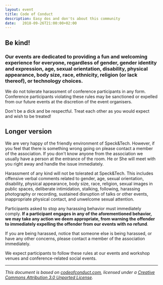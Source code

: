 ```yaml
---
layout: event
title: Code of Conduct
description: Easy dos and don'ts about this community
date:   2018-09-26T21:00:00+02:00
---
```


## Be kind!

### Our events are dedicated to providing a fun and welcoming experience for everyone, regardless of gender, gender identity and expression, age, sexual orientation, disability, physical appearance, body size, race, ethnicity, religion (or lack thereof), or technology choices. 

We do not tolerate harassment of conference participants in any form. Conference participants violating these rules may be sanctioned or expelled from our future events at the discretion of the event organisers.

Don't be a dick and be respectful. Treat each other as you would expect and wish to be treated!

## Longer version

We are very happy of the friendly environment of Speck&Tech. However, if you feel that there is something wrong going on please contact a member of the association. If you don't know anyone from the association we usually have a person at the entrance of the room. He or She will meet with you right away and handle the issue immediately.

Harassment of any kind will not be tolerated at Speck&Tech. This includes offensive verbal comments related to gender, age, sexual orientation, disability, physical appearance, body size, race, religion, sexual images in public spaces, deliberate intimidation, stalking, following, harassing photography or recording, sustained disruption of talks or other events, inappropriate physical contact, and unwelcome sexual attention.

Participants asked to stop any harassing behavior must immediately comply. **If a participant engages in any of the aforementioned behavior, we may take any action we deem appropriate, from warning the offender to immediately expelling the offender from our events with no refund**.

If you are being harassed, notice that someone else is being harassed, or have any other concerns, please contact a member of the association immediately.

We expect participants to follow these rules at our events and workshop venues and conference-related social events.

---

_This document is based on [codeofconduct.com](http://confcodeofconduct.com/), licensed under a [Creative Commons Attribution 3.0 Unported License](https://creativecommons.org/licenses/by/3.0/deed.en_US)._